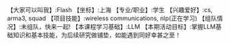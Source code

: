 【大家可以叫我】:Flash
【坐标】:上海
【专业/职业】:学生
【兴趣爱好】:cs, arma3, squad
【项目技能】:wireless communications, nlp(正在学习)
【组队情况】:未组队，快来一起!
【本课程学习基础】:LLM
【本期活动目标】:掌握LLM基础知识和基本技能，为后续研究做铺垫，如能遇到同好幸甚之至！